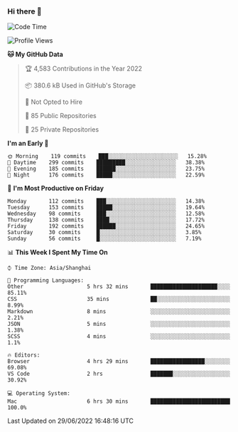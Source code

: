 ### Hi there 👋

<!--
**qbosen/qbosen** is a ✨ _special_ ✨ repository because its `README.md` (this file) appears on your GitHub profile.

Here are some ideas to get you started:

- 🔭 I’m currently working on ...
- 🌱 I’m currently learning ...
- 👯 I’m looking to collaborate on ...
- 🤔 I’m looking for help with ...
- 💬 Ask me about ...
- 📫 How to reach me: ...
- 😄 Pronouns: ...
- ⚡ Fun fact: ...
-->

<!--START_SECTION:waka-->
![Code Time](http://img.shields.io/badge/Code%20Time-0%20secs-blue)

![Profile Views](http://img.shields.io/badge/Profile%20Views-5-blue)

**🐱 My GitHub Data** 

> 🏆 4,583 Contributions in the Year 2022
 > 
> 📦 380.6 kB Used in GitHub's Storage 
 > 
> 🚫 Not Opted to Hire
 > 
> 📜 85 Public Repositories 
 > 
> 🔑 25 Private Repositories  
 > 
**I'm an Early 🐤** 

```text
🌞 Morning    119 commits    ███░░░░░░░░░░░░░░░░░░░░░░   15.28% 
🌆 Daytime    299 commits    █████████░░░░░░░░░░░░░░░░   38.38% 
🌃 Evening    185 commits    ██████░░░░░░░░░░░░░░░░░░░   23.75% 
🌙 Night      176 commits    █████░░░░░░░░░░░░░░░░░░░░   22.59%

```
📅 **I'm Most Productive on Friday** 

```text
Monday       112 commits    ███░░░░░░░░░░░░░░░░░░░░░░   14.38% 
Tuesday      153 commits    █████░░░░░░░░░░░░░░░░░░░░   19.64% 
Wednesday    98 commits     ███░░░░░░░░░░░░░░░░░░░░░░   12.58% 
Thursday     138 commits    ████░░░░░░░░░░░░░░░░░░░░░   17.72% 
Friday       192 commits    ██████░░░░░░░░░░░░░░░░░░░   24.65% 
Saturday     30 commits     █░░░░░░░░░░░░░░░░░░░░░░░░   3.85% 
Sunday       56 commits     █░░░░░░░░░░░░░░░░░░░░░░░░   7.19%

```


📊 **This Week I Spent My Time On** 

```text
⌚︎ Time Zone: Asia/Shanghai

💬 Programming Languages: 
Other                    5 hrs 32 mins       █████████████████████░░░░   85.11% 
CSS                      35 mins             ██░░░░░░░░░░░░░░░░░░░░░░░   8.99% 
Markdown                 8 mins              ░░░░░░░░░░░░░░░░░░░░░░░░░   2.21% 
JSON                     5 mins              ░░░░░░░░░░░░░░░░░░░░░░░░░   1.38% 
SCSS                     4 mins              ░░░░░░░░░░░░░░░░░░░░░░░░░   1.1%

🔥 Editors: 
Browser                  4 hrs 29 mins       █████████████████░░░░░░░░   69.08% 
VS Code                  2 hrs               ███████░░░░░░░░░░░░░░░░░░   30.92%

💻 Operating System: 
Mac                      6 hrs 30 mins       █████████████████████████   100.0%

```


 Last Updated on 29/06/2022 16:48:16 UTC
<!--END_SECTION:waka-->
